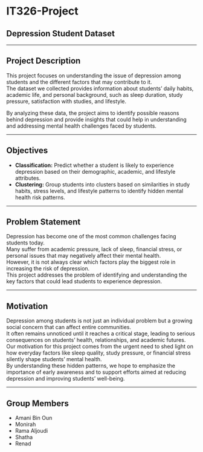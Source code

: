 # IT326-Project
## Depression Student Dataset

---

## Project Description
This project focuses on understanding the issue of depression among students and the different factors that may contribute to it.  
The dataset we collected provides information about students’ daily habits, academic life, and personal background, such as sleep duration, study pressure, satisfaction with studies, and lifestyle.  

By analyzing these data, the project aims to identify possible reasons behind depression and provide insights that could help in understanding and addressing mental health challenges faced by students.


---

## Objectives
- **Classification:** Predict whether a student is likely to experience depression based on their demographic, academic, and lifestyle attributes.  
- **Clustering:** Group students into clusters based on similarities in study habits, stress levels, and lifestyle patterns to identify hidden mental health risk patterns.  

---

## Problem Statement
Depression has become one of the most common challenges facing students today.  
Many suffer from academic pressure, lack of sleep, financial stress, or personal issues that may negatively affect their mental health.  
However, it is not always clear which factors play the biggest role in increasing the risk of depression.  
This project addresses the problem of identifying and understanding the key factors that could lead students to experience depression.

---

## Motivation
Depression among students is not just an individual problem but a growing social concern that can affect entire communities.  
It often remains unnoticed until it reaches a critical stage, leading to serious consequences on students’ health, relationships, and academic futures.  
Our motivation for this project comes from the urgent need to shed light on how everyday factors like sleep quality, study pressure, or financial stress silently shape students’ mental health.  
By understanding these hidden patterns, we hope to emphasize the importance of early awareness and to support efforts aimed at reducing depression and improving students’ well-being.

---

## Group Members
- Amani Bin Oun
- Monirah
- Rama Aljoudi
- Shatha
- Renad
